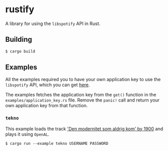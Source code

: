 rustify
=======
A library for using the `libspotify` API in Rust.

## Building
```sh
$ cargo build
```

## Examples
All the examples required you to have your own application key to use the
`libspotify` API, which you can get [here](https://devaccount.spotify.com/my-account/keys/).

The examples fetches the application key from the `get()` function in the
`examples/application_key.rs` file. Remove the `panic!` call and return your
own application key from that function.


### `tekno`
This example loads the track ['Den modernitet som aldrig kom' by
1900](https://open.spotify.com/track/79ORARO8rXmk1ap0sfMPyC) and plays it using
`OpenAL`.

```
$ cargo run --example tekno USERNAME PASSWORD
```
